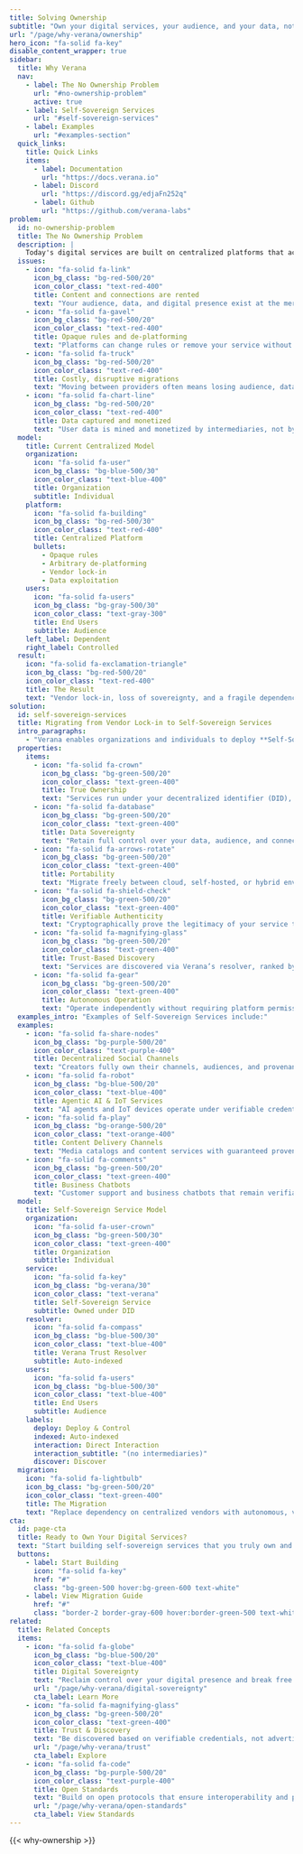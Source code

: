 ```yaml
---
title: Solving Ownership
subtitle: "Own your digital services, your audience, and your data, not just rent them from centralized platforms."
url: "/page/why-verana/ownership"
hero_icon: "fa-solid fa-key"
disable_content_wrapper: true
sidebar:
  title: Why Verana
  nav:
    - label: The No Ownership Problem
      url: "#no-ownership-problem"
      active: true
    - label: Self-Sovereign Services
      url: "#self-sovereign-services"
    - label: Examples
      url: "#examples-section"
  quick_links:
    title: Quick Links
    items:
      - label: Documentation
        url: "https://docs.verana.io"
      - label: Discord
        url: "https://discord.gg/edjaFn252q"
      - label: Github
        url: "https://github.com/verana-labs"
problem:
  id: no-ownership-problem
  title: The No Ownership Problem
  description: |
    Today's digital services are built on centralized platforms that act as gatekeepers. Whether it's a social network, an app store, or a SaaS provider, organizations and individuals rarely own their services or their audiences.
  issues:
    - icon: "fa-solid fa-link"
      icon_bg_class: "bg-red-500/20"
      icon_color_class: "text-red-400"
      title: Content and connections are rented
      text: "Your audience, data, and digital presence exist at the mercy of platform policies."
    - icon: "fa-solid fa-gavel"
      icon_bg_class: "bg-red-500/20"
      icon_color_class: "text-red-400"
      title: Opaque rules and de-platforming
      text: "Platforms can change rules or remove your service without warning or recourse."
    - icon: "fa-solid fa-truck"
      icon_bg_class: "bg-red-500/20"
      icon_color_class: "text-red-400"
      title: Costly, disruptive migrations
      text: "Moving between providers often means losing audience, data, and starting from scratch."
    - icon: "fa-solid fa-chart-line"
      icon_bg_class: "bg-red-500/20"
      icon_color_class: "text-red-400"
      title: Data captured and monetized
      text: "User data is mined and monetized by intermediaries, not by service owners."
  model:
    title: Current Centralized Model
    organization:
      icon: "fa-solid fa-user"
      icon_bg_class: "bg-blue-500/30"
      icon_color_class: "text-blue-400"
      title: Organization
      subtitle: Individual
    platform:
      icon: "fa-solid fa-building"
      icon_bg_class: "bg-red-500/30"
      icon_color_class: "text-red-400"
      title: Centralized Platform
      bullets:
        - Opaque rules
        - Arbitrary de-platforming
        - Vendor lock-in
        - Data exploitation
    users:
      icon: "fa-solid fa-users"
      icon_bg_class: "bg-gray-500/30"
      icon_color_class: "text-gray-300"
      title: End Users
      subtitle: Audience
    left_label: Dependent
    right_label: Controlled
  result:
    icon: "fa-solid fa-exclamation-triangle"
    icon_bg_class: "bg-red-500/20"
    icon_color_class: "text-red-400"
    title: The Result
    text: "Vendor lock-in, loss of sovereignty, and a fragile dependency on centralized operators."
solution:
  id: self-sovereign-services
  title: Migrating from Vendor Lock-in to Self-Sovereign Services
  intro_paragraphs:
    - "Verana enables organizations and individuals to deploy **Self-Sovereign Services**: digital services they fully own and control. Built on verifiable credentials and decentralized trust registries, these services are portable, provable, and free from platform lock-in."
  properties:
    items:
      - icon: "fa-solid fa-crown"
        icon_bg_class: "bg-green-500/20"
        icon_color_class: "text-green-400"
        title: True Ownership
        text: "Services run under your decentralized identifier (DID), not under a platform account."
      - icon: "fa-solid fa-database"
        icon_bg_class: "bg-green-500/20"
        icon_color_class: "text-green-400"
        title: Data Sovereignty
        text: "Retain full control over your data, audience, and connections at all times."
      - icon: "fa-solid fa-arrows-rotate"
        icon_bg_class: "bg-green-500/20"
        icon_color_class: "text-green-400"
        title: Portability
        text: "Migrate freely between cloud, self-hosted, or hybrid environments without losing trust or discoverability."
      - icon: "fa-solid fa-shield-check"
        icon_bg_class: "bg-green-500/20"
        icon_color_class: "text-green-400"
        title: Verifiable Authenticity
        text: "Cryptographically prove the legitimacy of your service to users and partners."
      - icon: "fa-solid fa-magnifying-glass"
        icon_bg_class: "bg-green-500/20"
        icon_color_class: "text-green-400"
        title: Trust-Based Discovery
        text: "Services are discovered via Verana’s resolver, ranked by credentials—not ad budgets."
      - icon: "fa-solid fa-gear"
        icon_bg_class: "bg-green-500/20"
        icon_color_class: "text-green-400"
        title: Autonomous Operation
        text: "Operate independently without requiring platform permissions or approvals."
  examples_intro: "Examples of Self-Sovereign Services include:"
  examples:
    - icon: "fa-solid fa-share-nodes"
      icon_bg_class: "bg-purple-500/20"
      icon_color_class: "text-purple-400"
      title: Decentralized Social Channels
      text: "Creators fully own their channels, audiences, and provenance."
    - icon: "fa-solid fa-robot"
      icon_bg_class: "bg-blue-500/20"
      icon_color_class: "text-blue-400"
      title: Agentic AI & IoT Services
      text: "AI agents and IoT devices operate under verifiable credentials with provable ownership."
    - icon: "fa-solid fa-play"
      icon_bg_class: "bg-orange-500/20"
      icon_color_class: "text-orange-400"
      title: Content Delivery Channels
      text: "Media catalogs and content services with guaranteed provenance and creator attribution."
    - icon: "fa-solid fa-comments"
      icon_bg_class: "bg-green-500/20"
      icon_color_class: "text-green-400"
      title: Business Chatbots
      text: "Customer support and business chatbots that remain verifiable and portable."
  model:
    title: Self-Sovereign Service Model
    organization:
      icon: "fa-solid fa-user-crown"
      icon_bg_class: "bg-green-500/30"
      icon_color_class: "text-green-400"
      title: Organization
      subtitle: Individual
    service:
      icon: "fa-solid fa-key"
      icon_bg_class: "bg-verana/30"
      icon_color_class: "text-verana"
      title: Self-Sovereign Service
      subtitle: Owned under DID
    resolver:
      icon: "fa-solid fa-compass"
      icon_bg_class: "bg-blue-500/30"
      icon_color_class: "text-blue-400"
      title: Verana Trust Resolver
      subtitle: Auto-indexed
    users:
      icon: "fa-solid fa-users"
      icon_bg_class: "bg-blue-500/30"
      icon_color_class: "text-blue-400"
      title: End Users
      subtitle: Audience
    labels:
      deploy: Deploy & Control
      indexed: Auto-indexed
      interaction: Direct Interaction
      interaction_subtitle: "(no intermediaries)"
      discover: Discover
  migration:
    icon: "fa-solid fa-lightbulb"
    icon_bg_class: "bg-green-500/20"
    icon_color_class: "text-green-400"
    title: The Migration
    text: "Replace dependency on centralized vendors with autonomous, verifiable ownership, turning digital services into **assets you control**, not permissions you rent."
cta:
  id: page-cta
  title: Ready to Own Your Digital Services?
  text: "Start building self-sovereign services that you truly own and control."
  buttons:
    - label: Start Building
      icon: "fa-solid fa-key"
      href: "#"
      class: "bg-green-500 hover:bg-green-600 text-white"
    - label: View Migration Guide
      href: "#"
      class: "border-2 border-gray-600 hover:border-green-500 text-white"
related:
  title: Related Concepts
  items:
    - icon: "fa-solid fa-globe"
      icon_bg_class: "bg-blue-500/20"
      icon_color_class: "text-blue-400"
      title: Digital Sovereignty
      text: "Reclaim control over your digital presence and break free from platform dependency."
      url: "/page/why-verana/digital-sovereignty"
      cta_label: Learn More
    - icon: "fa-solid fa-magnifying-glass"
      icon_bg_class: "bg-green-500/20"
      icon_color_class: "text-green-400"
      title: Trust & Discovery
      text: "Be discovered based on verifiable credentials, not advertising budgets."
      url: "/page/why-verana/trust"
      cta_label: Explore
    - icon: "fa-solid fa-code"
      icon_bg_class: "bg-purple-500/20"
      icon_color_class: "text-purple-400"
      title: Open Standards
      text: "Build on open protocols that ensure interoperability and prevent lock-in."
      url: "/page/why-verana/open-standards"
      cta_label: View Standards
---
```


{{< why-ownership >}}
